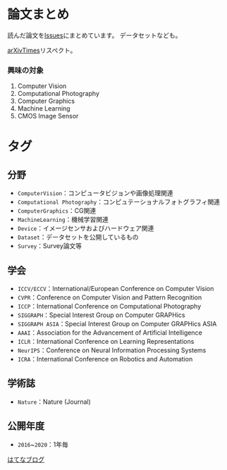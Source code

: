 # 論文まとめ
読んだ論文を[Issues](https://github.com/tkuri/papers/issues)にまとめています。
データセットなども。

[arXivTimes](https://github.com/arXivTimes/arXivTimes)リスペクト。

### 興味の対象
1. Computer Vision
2. Computational Photography
3. Computer Graphics
4. Machine Learning
5. CMOS Image Sensor 

# タグ
## 分野
- `ComputerVision`：コンピュータビジョンや画像処理関連
- `Computational Photography`：コンピュテーショナルフォトグラフィ関連
- `ComputerGraphics`：CG関連
- `MachineLearning`：機械学習関連
- `Device`：イメージセンサおよびハードウェア関連
- `Dataset`：データセットを公開しているもの
- `Survey`：Survey論文等

## 学会
- `ICCV/ECCV`：International/European Conference on Computer Vision
- `CVPR`：Conference on Computer Vision and Pattern Recognition
- `ICCP`：International Conference on Computational Photography
- `SIGGRAPH`：Special Interest Group on Computer GRAPHics
- `SIGGRAPH ASIA`：Special Interest Group on Computer GRAPHics ASIA
- `AAAI`：Association for the Advancement of Artificial Intelligence
- `ICLR`：International Conference on Learning Representations
- `NeurIPS`：Conference on Neural Information Processing Systems
- `ICRA`：International Conference on Robotics and Automation

## 学術誌
- `Nature`：Nature (Journal)

## 公開年度
- `2016`~`2020`：1年毎

[はてなブログ](https://klb.hatenablog.com/entry/portal)
